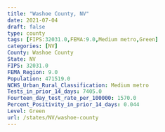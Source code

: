 ```yaml
---
title: "Washoe County, NV"
date: 2021-07-04
draft: false
type: county
tags: [FIPS:32031.0,FEMA:9.0,Medium metro,Green]
categories: [NV]
County: Washoe County
State: NV
FIPS: 32031.0
FEMA_Region: 9.0
Population: 471519.0
NCHS_Urban_Rural_Classification: Medium metro
Tests_in_prior_14_days: 7405.0
Fourteen_day_test_rate_per_100000: 1570.0
Percent_Positivity_in_prior_14_days: 0.044
Level: Green
url: /states/NV/washoe-county
---
```



